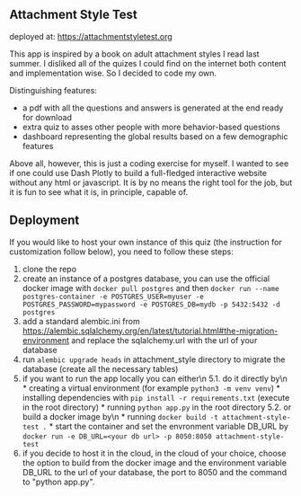 ## Attachment Style Test

deployed at: https://attachmentstyletest.org

This app is inspired by a book on adult attachment styles I read last summer.
I disliked all of the quizes I could find on the internet both content and implementation
wise. So I decided to code my own.

Distinguishing features:
- a pdf with all the questions and answers is generated at the end ready for download
- extra quiz to asses other people with more behavior-based questions
- dashboard representing the global results based on a few demographic features

Above all, however, this is just a coding exercise for myself. I wanted to see if one
could use Dash Plotly to build a full-fledged interactive website without any html
or javascript. It is by no means the right tool for the job, but it is fun to see 
what it is, in principle, capable of.

## Deployment

If you would like to host your own instance of this quiz (the instruction for customization
follow below), you need to follow these steps:

1. clone the repo
2. create an instance of a postgres database, you can use the official docker image with
`docker pull postgres` and then
`docker run --name postgres-container -e POSTGRES_USER=myuser -e POSTGRES_PASSWORD=mypassword -e POSTGRES_DB=mydb -p 5432:5432 -d postgres`
3. add a standard alembic.ini from https://alembic.sqlalchemy.org/en/latest/tutorial.html#the-migration-environment
and replace the sqlalchemy.url with the url of your database
4. run `alembic upgrade heads` in attachment_style directory to migrate the database 
(create all the necessary tables)
5. if you want to run the app locally you can either\n
    5.1. do it directly by\n
        * creating a virtual environment (for example `python3 -m venv venv`)
        * installing dependencies with `pip install -r requirements.txt` (execute in 
        the root directory)
        * running `python app.py` in the root directory
    5.2. or build a docker image by\n
        * running `docker build -t attachment-style-test .`
        * start the container and set the envronment variable DB_URL by
        `docker run -e DB_URL=<your db url> -p 8050:8050 attachment-style-test`
6. if you decide to host it in the cloud, in the cloud of your choice, choose the option 
to build from the docker image and the environment variable DB_URL to the url of your 
database, the port to 8050 and the command to "python app.py".

